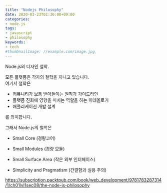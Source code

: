 ```yaml
---
title: "Nodejs Philosophy"
date: 2020-03-23T01:36:00+09:00
categories:
- node.js
tags:
- javascript
- philosophy
keywords:
- tech
#thumbnailImage: //example.com/image.jpg
---
```

Node.js의 디자인 철학.  

<!--more-->
모든 플랫폼은 각자의 철학을 지니고 있습니다.  
여기서 철학은

- 커뮤니티가 보통 받아들이는 원칙과 가이드라인
- 플랫폼 진화에 영향을 미치는 역할을 하는 이데올로기
- 애플리케이션 개발 설계

를 의미합니다.


그래서 Node.js의 철학은  
- Small Core (경량코어)

- Small Modules (경량 모듈)

- Small Surface Area (작은 외부 인터페이스)

- Simplicity and Pragmatism (간결함과 실용 주의)

https://subscription.packtpub.com/book/web_development/9781783287314/1/ch01lvl1sec08/the-node-js-philosophy  